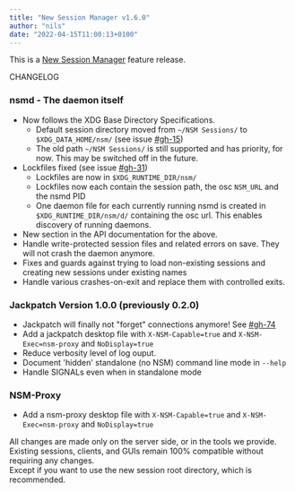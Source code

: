 ```yaml
---
title: "New Session Manager v1.6.0"
author: "nils"
date: "2022-04-15T11:00:13+0100"
---
```

This is a [New Session Manager](https://github.com/jackaudio/new-session-manager) feature release.

CHANGELOG

### nsmd - The daemon itself
* Now follows the XDG Base Directory Specifications.
   * Default session directory moved from `~/NSM Sessions/` to `$XDG_DATA_HOME/nsm/` (see issue [#gh-15](https://github.com/jackaudio/new-session-manager/issues/15))
   * The old path `~/NSM Sessions/` is still supported and has priority, for now. This may be switched off in the future.
* Lockfiles fixed (see issue [#gh-31](https://github.com/jackaudio/new-session-manager/issues/31))
    * Lockfiles are now in `$XDG_RUNTIME_DIR/nsm/`
    * Lockfiles now each contain the session path, the osc `NSM_URL` and the nsmd PID
    * One daemon file for each currently running nsmd is created in `$XDG_RUNTIME_DIR/nsm/d/` containing the osc url. This enables discovery of running daemons.
* New section in the API documentation for the above.
* Handle write-protected session files and related errors on save. They will not crash the daemon anymore.
* Fixes and guards against trying to load non-existing sessions and creating new sessions under existing names
* Handle various crashes-on-exit and replace them with controlled exits.

### Jackpatch Version 1.0.0 (previously 0.2.0)
* Jackpatch will finally not "forget" connections anymore! See [#gh-74](https://github.com/jackaudio/new-session-manager/issues/74)
* Add a jackpatch desktop file with `X-NSM-Capable=true` and `X-NSM-Exec=nsm-proxy` and `NoDisplay=true`
* Reduce verbosity level of log ouput.
* Document 'hidden' standalone (no NSM) command line mode in `--help`
* Handle SIGNALs even when in standalone mode

### NSM-Proxy
* Add a nsm-proxy desktop file with `X-NSM-Capable=true` and `X-NSM-Exec=nsm-proxy` and `NoDisplay=true`

All changes are made only on the server side, or in the tools we provide.  
Existing sessions, clients, and GUIs remain 100% compatible without requiring any changes.  
Except if you want to use the new session root directory, which is recommended.
